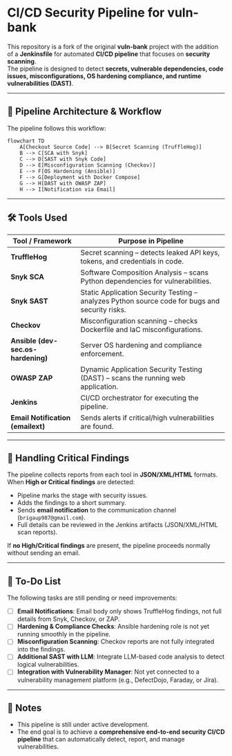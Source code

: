 # CI/CD Security Pipeline for vuln-bank

This repository is a fork of the original **vuln-bank** project with the addition of a **Jenkinsfile** for automated **CI/CD pipeline** that focuses on **security scanning**.  
The pipeline is designed to detect **secrets, vulnerable dependencies, code issues, misconfigurations, OS hardening compliance, and runtime vulnerabilities (DAST)**.

---

## 🔧 Pipeline Architecture & Workflow

The pipeline follows this workflow:

```mermaid
flowchart TD
    A[Checkout Source Code] --> B[Secret Scanning (TruffleHog)]
    B --> C[SCA with Snyk]
    C --> D[SAST with Snyk Code]
    D --> E[Misconfiguration Scanning (Checkov)]
    E --> F[OS Hardening (Ansible)]
    F --> G[Deployment with Docker Compose]
    G --> H[DAST with OWASP ZAP]
    H --> I[Notification via Email]
```

---

## 🛠️ Tools Used

| Tool / Framework | Purpose in Pipeline |
|------------------|---------------------|
| **TruffleHog**   | Secret scanning – detects leaked API keys, tokens, and credentials in code. |
| **Snyk SCA**     | Software Composition Analysis – scans Python dependencies for vulnerabilities. |
| **Snyk SAST**    | Static Application Security Testing – analyzes Python source code for bugs and security risks. |
| **Checkov**      | Misconfiguration scanning – checks Dockerfile and IaC misconfigurations. |
| **Ansible (dev-sec.os-hardening)** | Server OS hardening and compliance enforcement. |
| **OWASP ZAP**    | Dynamic Application Security Testing (DAST) – scans the running web application. |
| **Jenkins**      | CI/CD orchestrator for executing the pipeline. |
| **Email Notification (emailext)** | Sends alerts if critical/high vulnerabilities are found. |

---

## 🚨 Handling Critical Findings

The pipeline collects reports from each tool in **JSON/XML/HTML** formats.  
When **High or Critical findings** are detected:

- Pipeline marks the stage with security issues.  
- Adds the findings to a short summary.  
- Sends **email notification** to the communication channel (`brigaup987@gmail.com`).  
- Full details can be reviewed in the Jenkins artifacts (JSON/XML/HTML scan reports).  

If **no High/Critical findings** are present, the pipeline proceeds normally without sending an email.

---

## 📌 To-Do List

The following tasks are still pending or need improvements:

- [ ] **Email Notifications**: Email body only shows TruffleHog findings, not full details from Snyk, Checkov, or ZAP.  
- [ ] **Hardening & Compliance Checks**: Ansible hardening role is not yet running smoothly in the pipeline.  
- [ ] **Misconfiguration Scanning**: Checkov reports are not fully integrated into the findings.  
- [ ] **Additional SAST with LLM**: Integrate LLM-based code analysis to detect logical vulnerabilities.  
- [ ] **Integration with Vulnerability Manager**: Not yet connected to a vulnerability management platform (e.g., DefectDojo, Faraday, or Jira).  

---

## 📎 Notes

- This pipeline is still under active development.  
- The end goal is to achieve a **comprehensive end-to-end security CI/CD pipeline** that can automatically detect, report, and manage vulnerabilities.  
